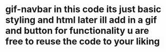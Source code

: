 # gif-navbar in this code its just basic styling and html later ill add in a gif and button for functionality u are free to reuse the code to your liking
